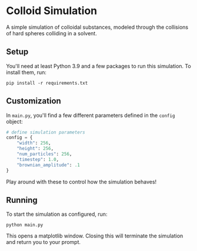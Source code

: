 # Colloid Simulation
A simple simulation of colloidal substances, modeled through the collisions of hard spheres colliding in a solvent.

## Setup
You'll need at least Python 3.9 and a few packages to run this simulation. To install them, run:

```pip install -r requirements.txt```

## Customization
In `main.py`, you'll find a few different parameters defined in the `config` object:

```python
# define simulation parameters
config = {
    "width": 256,
    "height": 256,
    "num_particles": 256,
    "timestep": 1.0,
    "brownian_amplitude": .1
}
```

Play around with these to control how the simulation behaves!

## Running
To start the simulation as configured, run:

```python main.py```

This opens a matplotlib window. Closing this will terminate the simulation and return you to your prompt.